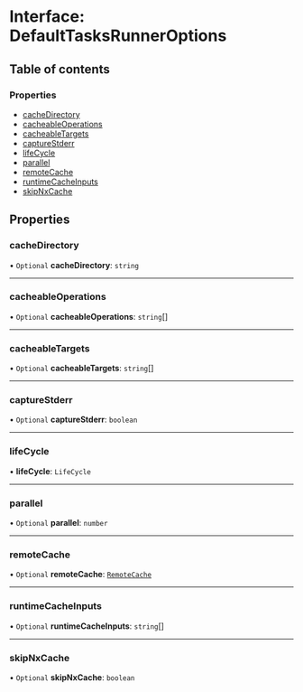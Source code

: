 # Interface: DefaultTasksRunnerOptions

## Table of contents

### Properties

- [cacheDirectory](../../devkit/documents/DefaultTasksRunnerOptions#cachedirectory)
- [cacheableOperations](../../devkit/documents/DefaultTasksRunnerOptions#cacheableoperations)
- [cacheableTargets](../../devkit/documents/DefaultTasksRunnerOptions#cacheabletargets)
- [captureStderr](../../devkit/documents/DefaultTasksRunnerOptions#capturestderr)
- [lifeCycle](../../devkit/documents/DefaultTasksRunnerOptions#lifecycle)
- [parallel](../../devkit/documents/DefaultTasksRunnerOptions#parallel)
- [remoteCache](../../devkit/documents/DefaultTasksRunnerOptions#remotecache)
- [runtimeCacheInputs](../../devkit/documents/DefaultTasksRunnerOptions#runtimecacheinputs)
- [skipNxCache](../../devkit/documents/DefaultTasksRunnerOptions#skipnxcache)

## Properties

### cacheDirectory

• `Optional` **cacheDirectory**: `string`

---

### cacheableOperations

• `Optional` **cacheableOperations**: `string`[]

---

### cacheableTargets

• `Optional` **cacheableTargets**: `string`[]

---

### captureStderr

• `Optional` **captureStderr**: `boolean`

---

### lifeCycle

• **lifeCycle**: `LifeCycle`

---

### parallel

• `Optional` **parallel**: `number`

---

### remoteCache

• `Optional` **remoteCache**: [`RemoteCache`](../../devkit/documents/RemoteCache)

---

### runtimeCacheInputs

• `Optional` **runtimeCacheInputs**: `string`[]

---

### skipNxCache

• `Optional` **skipNxCache**: `boolean`
